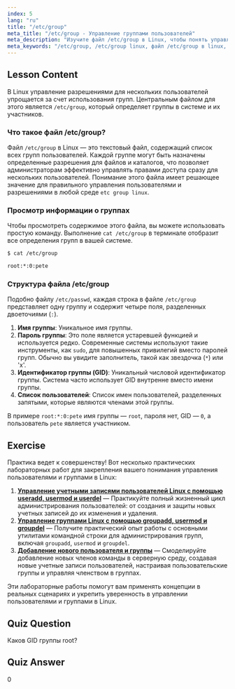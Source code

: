 ```yaml
---
index: 5
lang: "ru"
title: "/etc/group"
meta_title: "/etc/group - Управление группами пользователей"
meta_description: "Изучите файл /etc/group в Linux, чтобы понять управление группами. Узнайте, как просматривать данные групп с помощью cat /etc/group, и разберите структуру, включая GID и списки пользователей. Это руководство охватывает основы файла etc group linux."
meta_keywords: "/etc/group, /etc/group linux, файл /etc/group в linux, cat /etc/group, etc group linux, управление группами, GID, разрешения Linux, группы Linux"
---
```


## Lesson Content

В Linux управление разрешениями для нескольких пользователей упрощается за счет использования групп. Центральным файлом для этого является `/etc/group`, который определяет группы в системе и их участников.

### Что такое файл /etc/group?

Файл `/etc/group` в Linux — это текстовый файл, содержащий список всех групп пользователей. Каждой группе могут быть назначены определенные разрешения для файлов и каталогов, что позволяет администраторам эффективно управлять правами доступа сразу для нескольких пользователей. Понимание этого файла имеет решающее значение для правильного управления пользователями и разрешениями в любой среде `etc group linux`.

### Просмотр информации о группах

Чтобы просмотреть содержимое этого файла, вы можете использовать простую команду. Выполнение `cat /etc/group` в терминале отобразит все определения групп в вашей системе.

```bash
$ cat /etc/group

root:*:0:pete
```

### Структура файла /etc/group

Подобно файлу `/etc/passwd`, каждая строка в файле `/etc/group` представляет одну группу и содержит четыре поля, разделенных двоеточиями (`:`).

1. **Имя группы**: Уникальное имя группы.
2. **Пароль группы**: Это поле является устаревшей функцией и используется редко. Современные системы используют такие инструменты, как `sudo`, для повышенных привилегий вместо паролей групп. Обычно вы увидите заполнитель, такой как звездочка (`*`) или 'x'.
3. **Идентификатор группы (GID)**: Уникальный числовой идентификатор группы. Система часто использует GID внутренне вместо имени группы.
4. **Список пользователей**: Список имен пользователей, разделенных запятыми, которые являются членами этой группы.

В примере `root:*:0:pete` имя группы — `root`, пароля нет, GID — `0`, а пользователь `pete` является участником.

## Exercise

Практика ведет к совершенству! Вот несколько практических лабораторных работ для закрепления вашего понимания управления пользователями и группами в Linux:

1. **[Управление учетными записями пользователей Linux с помощью useradd, usermod и userdel](https://labex.io/ru/labs/comptia-manage-linux-user-accounts-with-useradd-usermod-and-userdel-590837)** — Практикуйте полный жизненный цикл администрирования пользователей: от создания и защиты новых учетных записей до их изменения и удаления.
2. **[Управление группами Linux с помощью groupadd, usermod и groupdel](https://labex.io/ru/labs/comptia-manage-linux-groups-with-groupadd-usermod-and-groupdel-590836)** — Получите практический опыт работы с основными утилитами командной строки для администрирования групп, включая `groupadd`, `usermod` и `groupdel`.
3. **[Добавление нового пользователя и группы](https://labex.io/ru/labs/linux-add-new-user-and-group-17987)** — Смоделируйте добавление новых членов команды в серверную среду, создавая новые учетные записи пользователей, настраивая пользовательские группы и управляя членством в группах.

Эти лабораторные работы помогут вам применять концепции в реальных сценариях и укрепить уверенность в управлении пользователями и группами в Linux.

## Quiz Question

Каков GID группы root?

## Quiz Answer

0

